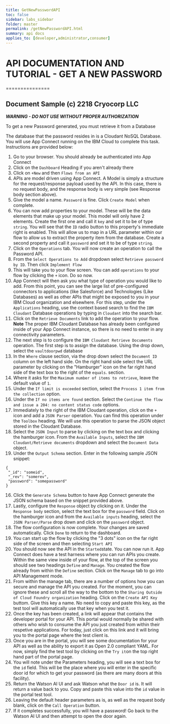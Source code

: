 ```yaml
---
title: GetNewPasswordAPI
toc: false
sidebar: labs_sidebar
folder: master
permalink: /getNewPasswordAPI.html
summary: api docs
applies_to: [developer,administrator,consumer]
---
```


# API DOCUMENTATION AND TUTORIAL - GET A NEW PASSWORD
===============

## Document Sample (c) 2218 Cryocorp LLC

***WARNING - DO NOT USE WITHOUT PROPER AUTHORIZATION*** 

To get a new Password generated, you must retrieve it from a Database

The database that the password resides in is a Cloudant NoSQL Database.  You will use App Connect running on the IBM Cloud to complete this task.  Instructions are provided below:

1. Go to your browser.  You should already be authenticated into App Connect
2. Click on the `Dashboard` Heading if you aren't already there
3. Click on `+New` and then `Flows from an API`
4. APIs are model driven using App Connect.  A Model is simply a structure for the request/response payload used by the API.  In this case, there is no request body, and the response body is very simple (see Response body section above).
5. Give the model a name.  `Password` is fine. Click `Create Model` when complete.
6. You can now add properties to your model.  These will be the data elements that make up your model.  This model will only have 2 elements.  Create the first one and call it `key` and set it to be of type `string`.  You will see that the `ID` radio button to this property's immediate right is enabled.  This will allow us to map in a URL parameter within our flow to allow us to extract the property item from the database.   Create a second property and call it `password` and set it to be of type `string`.
7. Click on the `Operations` tab.  You will now create an operation to call the Password API.
8. From the `Select Operations to Add` dropdown select `Retrieve password by ID`.  Then click `Implement Flow`
9. This will take you to your flow screen.  You can add `operations` to your flow by clicking the `+` icon.  Do so now.
10. App Connect will then ask you what type of operation you would like to add.  From this point, you can see the large list of pre-configured connectors to applications (like Salesforce) and Technologies (Like Databases) as well as other APIs that might be exposed to you in your IBM Cloud organization and elsewhere.  For this step, under the `Applications` heading, use the context based search to find the `IBM Cloudant` Database operations by typing in `Cloudant` into the search bar.
11. Click on the `Retrieve Documents` link to add the operation to your flow.  **Note** The proper IBM Cloudant Database has already been configured inside of your App Connect instance, so there is no need to enter in any connectivity parameters.
12. The next step is to configure the `IBM Cloudant Retrieve Documents` operation.  The first step is to assign the database.  Using the drop down, select the `vaultdoorpwd` database
14. In the `Where` clause section, via the drop down select the `Document ID` column on the left hand side.  On the right hand side select the URL parameter by clicking on the "Hamburger" icon on the far right hand side of the text box to the right of the `equals`. section. 
15. Where it asks for the `Maximum number of items to retrieve`, leave the default value of `1`.
16. Under the `If limit is exceeded` section, select the `Process 1 item from the collection` option.
17. Under the `If no items are found` section.  Select the `Continue the flow and issue a 204: no content status code` options.
18. Immediately to the right of the IBM Cloudant operation, click on the `+` icon and add a `JSON Parser` operation.  You can find this operation under the `Toolbox` heading.  We will use this operation to parse the JSON object stored in the Cloudant Database.
19. Select the `JSON Input` to parse by clicking on the text box and clicking the hamburger icon.  From the `Available Inputs`, select the `IBM Cloudant/Retrieve documents` dropdown and select the `Document Data` object.
20. Under the `Output Schema` section.  Enter in the following sample JSON snippet:
```
{
 "_id": "someid",
 "_rev": "somerev",
 "password": "somepassword"
}
```
16. Click the `Generate Schema` button to have App Connect generate the JSON schema based on the snippet provided above.
17. Lastly, configure the `Response` object by clicking on it.  Under the `Response body` section, select the text box for the `password` field.  Click on the hamburger icon and from the `Available inputs` heading, select the `JSON Parser/Parse` drop down and click on the `password` object.
17. The flow configuration is now complete. Your changes are saved automatically.  Click `Done` to return to the dashboard.
17. You can start up the flow by clicking the "3 dots" icon on the far right side of the screen and then selecting `Start API`
18. You should now see the API in the `Started`state.  You can now run it.  App Connect does have a test harness where you can run APIs you create.  Within the same view inside of your flow, at the top of the screen you should see two headings `Define` and `Manage`.  You created the flow already from within the `Define` section.  Click on the `Manage` tab to go into API Management mode.
19. From within the manage tab, there are a number of options how you can secure and manage the API you created.  For the moment, you can ignore these and scroll all the way to the bottom to the `Sharing Outside of Cloud Foundry organization` heading.  Click on the `Create API Key` buttom.  Give this key a name.  No need to copy and paste this key, as the test tool will automatically use that key when you test it.
20. Once the key has been created, a link will appear that contains the developer portal for your API.  This portal would normally be shared with others who wish to consume the API you just created from within their respetive applications.  For today, just click on this link and it will bring you to the portal page where the test client is.
21. Once you are in the portal, you will see some documentation for your API as well as the ability to export it as Open 2.0 compliant YAML.  For now, simply find the test tool by clicking on the `Try it`on the top right hand part of the portal page.
22. You will note under the Parameters heading, you will see a text box for the `id` field.  This will be the place where you will enter in the specific door id for which to get your password (as there are many doors at this facility).
23. Return the Watson AI UI and ask Watson what the `Door id` is.  It will return a value back to you.  Copy and paste this value into the `id` value in the portal test tool.
22. Leaving the default header parameters as is, as well as the request body blank, click on the `Call Operation` button.
23. If it completes successfully, you will have a password!  Go back to the Watson AI UI and then attempt to open the door again.